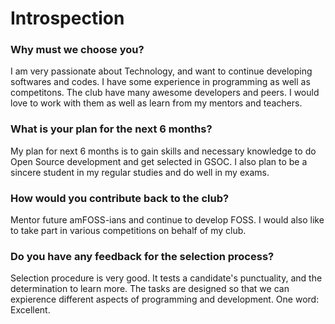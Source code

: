 # Introspection

### Why must we choose you?
I am very passionate about Technology, and want to continue developing softwares and codes. I have some experience in programming as well as competitons. The club have many awesome developers and peers. I would love to work with them as well as learn from my mentors and teachers.

### What is your plan for the next 6 months?
My plan for next 6 months is to gain skills and necessary knowledge to do Open Source development and get selected in GSOC. I also plan to be a sincere student in my regular studies and do well in my exams.

### How would you contribute back to the club?
Mentor future amFOSS-ians and continue to develop FOSS. I would also like to take part in various competitions on behalf of my club.

### Do you have any feedback for the selection process?
Selection procedure is very good. It tests a candidate's punctuality, and the determination to learn more. The tasks are designed so that we can expierence different aspects of programming and development. One word: Excellent.
